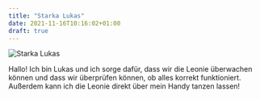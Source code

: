 ```yaml
---
title: "Starka Lukas"
date: 2021-11-16T10:16:02+01:00
draft: true
---
```


![Starka Lukas](../../../images/starka.jpg)

Hallo! Ich bin Lukas und ich sorge dafür, dass wir die Leonie überwachen können und dass wir überprüfen können, ob alles korrekt funktioniert. Außerdem kann ich die Leonie direkt über mein Handy tanzen lassen!